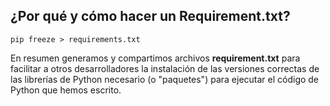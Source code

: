 ## ¿Por qué y cómo hacer un Requirement.txt?  

    pip freeze > requirements.txt

En resumen generamos y compartimos archivos **requirement.txt** para facilitar a otros desarrolladores la instalación de las versiones correctas de las librerías de Python necesario (o "paquetes") para ejecutar el código de Python que hemos escrito.  



